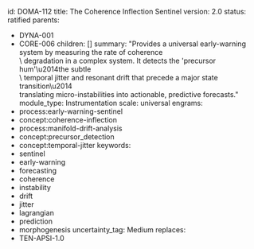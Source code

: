 id: DOMA-112
title: The Coherence Inflection Sentinel
version: 2.0
status: ratified
parents:
- DYNA-001
- CORE-006
children: []
summary: "Provides a universal early-warning system by measuring the rate of coherence\
  \ degradation in a complex system. It detects the 'precursor hum'\u2014the subtle\
  \ temporal jitter and resonant drift that precede a major state transition\u2014\
  translating micro-instabilities into actionable, predictive forecasts."
module_type: Instrumentation
scale: universal
engrams:
- process:early-warning-sentinel
- concept:coherence-inflection
- process:manifold-drift-analysis
- concept:precursor_detection
- concept:temporal-jitter
keywords:
- sentinel
- early-warning
- forecasting
- coherence
- instability
- drift
- jitter
- lagrangian
- prediction
- morphogenesis
uncertainty_tag: Medium
replaces:
- TEN-APSI-1.0